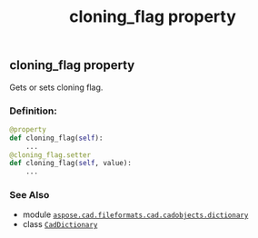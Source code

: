 ﻿---
title: cloning_flag property
second_title: Aspose.CAD for Python via .NET API References
description: 
type: docs
weight: 120
url: /python-net/aspose.cad.fileformats.cad.cadobjects.dictionary/caddictionary/cloning_flag/
is_root: false
---

## cloning_flag property


Gets or sets cloning flag.
### Definition:
```python
@property
def cloning_flag(self):
    ...
@cloning_flag.setter
def cloning_flag(self, value):
    ...
```

### See Also
* module [`aspose.cad.fileformats.cad.cadobjects.dictionary`](../../)
* class [`CadDictionary`](/cad/python-net/aspose.cad.fileformats.cad.cadobjects.dictionary/caddictionary)
